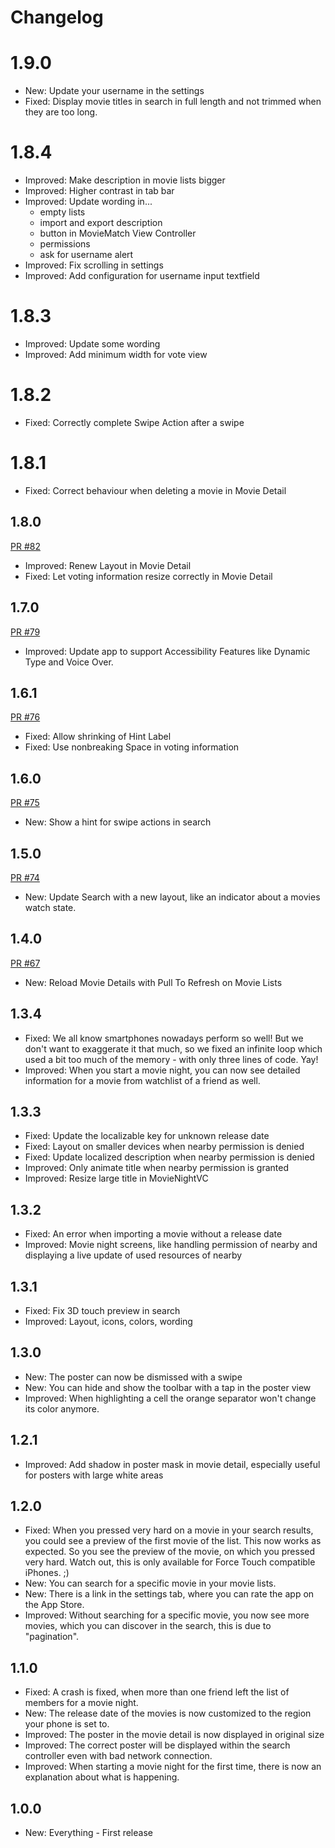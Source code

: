 # Changelog

# 1.9.0

* New: Update your username in the settings
* Fixed: Display movie titles in search in full length and not trimmed when they are too long. 

# 1.8.4

* Improved: Make description in movie lists bigger
* Improved: Higher contrast in tab bar
* Improved: Update wording in...
    * empty lists
    * import and export description
    * button in MovieMatch View Controller
    * permissions
    * ask for username alert
* Improved: Fix scrolling in settings
* Improved: Add configuration for username input textfield

# 1.8.3

* Improved: Update some wording
* Improved: Add minimum width for vote view

# 1.8.2

* Fixed: Correctly complete Swipe Action after a swipe

# 1.8.1

* Fixed: Correct behaviour when deleting a movie in Movie Detail

## 1.8.0

[PR #82](https://github.com/spacepandas/cineaste-ios/pull/82)

* Improved: Renew Layout in Movie Detail
* Fixed: Let voting information resize correctly in Movie Detail

## 1.7.0

[PR #79](https://github.com/spacepandas/cineaste-ios/pull/79)

* Improved: Update app to support Accessibility Features like Dynamic Type and Voice Over.

## 1.6.1

[PR #76](https://github.com/spacepandas/cineaste-ios/pull/76)

* Fixed: Allow shrinking of Hint Label
* Fixed: Use nonbreaking Space in voting information

## 1.6.0

[PR #75](https://github.com/spacepandas/cineaste-ios/pull/75)

* New: Show a hint for swipe actions in search

## 1.5.0 

[PR #74](https://github.com/spacepandas/cineaste-ios/pull/74)

* New: Update Search with a new layout, like an indicator about a movies watch state.

## 1.4.0

[PR #67](https://github.com/spacepandas/cineaste-ios/pull/67)

* New: Reload Movie Details with Pull To Refresh on Movie Lists

## 1.3.4

* Fixed: We all know smartphones nowadays perform so well! But we don't want to exaggerate it that much, so we fixed an infinite loop which used a bit too much of the memory - with only three lines of code. Yay!
* Improved: When you start a movie night, you can now see detailed information for a movie from watchlist of a friend as well.

## 1.3.3

* Fixed: Update the localizable key for unknown release date
* Fixed: Layout on smaller devices when nearby permission is denied
* Fixed: Update localized description when nearby permission is denied
* Improved: Only animate title when nearby permission is granted
* Improved: Resize large title in MovieNightVC

## 1.3.2

* Fixed: An error when importing a movie without a release date 
* Improved: Movie night screens, like handling permission of nearby and displaying a live update of used resources of nearby

## 1.3.1

* Fixed: Fix 3D touch preview in search
* Improved: Layout, icons, colors, wording

## 1.3.0

* New: The poster can now be dismissed with a swipe
* New: You can hide and show the toolbar with a tap in the poster view
* Improved: When highlighting a cell the orange separator won't change its color anymore.

## 1.2.1 

* Improved: Add shadow in poster mask in movie detail, especially useful for posters with large white areas

## 1.2.0

* Fixed: When you pressed very hard on a movie in your search results, you could see a preview of the first movie of the list. This now works as expected. So you see the preview of the movie, on which you pressed very hard. Watch out, this is only available for Force Touch compatible iPhones. ;)
* New: You can search for a specific movie in your movie lists. 
* New: There is a link in the settings tab, where you can rate the app on the App Store.
* Improved: Without searching for a specific movie, you now see more movies, which you can discover in the search, this is due to "pagination".

## 1.1.0

* Fixed: A crash is fixed, when more than one friend left the list of members for a movie night.
* New: The release date of the movies is now customized to the region your phone is set to.
* Improved: The poster in the movie detail is now displayed in original size
* Improved: The correct poster will be displayed within the search controller even with bad network connection.
* Improved: When starting a movie night for the first time, there is now an explanation about what is happening.

## 1.0.0

* New: Everything - First release
